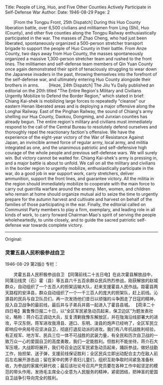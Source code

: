 Title: People of Ling, Huo, and Five Other Counties Actively Participate in Self-Defense War
Author:
Date: 1946-08-29
Page: 2

　　[From the Tongpu Front, 25th Dispatch] During this Huo County liberation battle, over 6,500 civilians and militiamen from Ling (Shi), Huo (County), and other five counties along the Tongpu Railway enthusiastically participated in the war. The masses of Zhao Cheng, who had just been liberated, spontaneously organized a 500-person stretcher transport brigade to support the people of Huo County in their battle. From Anze County, two days away from Huo County, the masses spontaneously organized a massive 1,300-person stretcher team and rushed to the front lines. The militiamen and self-defense team members of Qin Yuan County once again demonstrated their spirit of tenaciously struggling to wear down the Japanese invaders in the past, throwing themselves into the forefront of the self-defense war, and ultimately entering Huo County alongside their brothers in arms.
　　[Heze, 24th Dispatch] The Jilu Yu Daily published an editorial on the 20th titled "The Entire Region's Military and Civilians Urgently Mobilize to Defend the Border Region," which stated in brief: Chiang Kai-shek is mobilizing large forces to repeatedly "cleanse" our eastern Henan liberated areas and is deploying a major offensive along the Longhai Railway. East of the Pinghan Railway, the sound of Chiang's army shelling our Hua County, Daokou, Dongming, and Junxian counties has already begun. The entire region's military and civilians must immediately respond to the call of the Central Bureau to resolutely defend ourselves and thoroughly repel the reactionary faction's offensive. We have the experience of the eight-year victory of the War of Resistance Against Japan, an invincible armed force of regular army, local army, and militia integrated as one, and the unanimous patriotic and self-defensive high courage of the whole people and previous self-defense wars. We will surely win. But victory cannot be waited for. Chiang Kai-shek's army is pressing in, and a major battle is about to unfold. We call on all the military and civilians in the border region to urgently mobilize, enthusiastically participate in the war, do a good job in war support work, carry stretchers, deliver ammunition, support the front lines, and guarantee victory. All the militia in the region should immediately mobilize to cooperate with the main force to carry out guerrilla warfare around the enemy. Men, women, and children who remain at home should organize mutual aid to seize the time to urgently prepare for the autumn harvest and cultivate and harvest on behalf of the families of those participating in the war. Finally, the editorial called on Communist Party members to play a firm, exemplary, and leading role in all kinds of work, to carry forward Chairman Mao's spirit of serving the people wholeheartedly, to unite closely, and to guide the sacred patriotic self-defense war towards complete victory.



<hr /> 

Original: 


### 灵霍五县人民积极参战自卫

1946-08-29
第2版()
专栏：

　　灵霍五县人民积极参战自卫
    【同蒲前线二十五日电】在此次霍县解放战中，同蒲沿线灵（石）霍（县）等五县六千五百余群众民兵热烈参战，刚获解放的赵城群众，自动组织了一个五百人的担架运输大队，赶来支援霍县人民作战。距霍县两天路程的安泽县，群众自动组织了一个一千三百人的庞大的担架队，赶上前线。沁源县的民兵与自卫队员们，再一次发扬他们昔日以顽强的斗争困走了日寇的精神，投入自卫战争的最前线，最后并与子弟兵并肩一起进入了霍县县城。
    【荷泽二十四日电】冀鲁豫日报二十日，以“全区军民紧急动员起来，保卫边区”为题发表社论，略称：蒋介石正调动大兵，反复清剿我豫东解放区，并在陇海沿线部署大的进攻，平汉东侧，蒋军进攻我滑县、道口、东明、浚县的炮声已经响了，全区军民立即响应中央局号召坚决自卫，彻底打退反动派的进攻。我们有八年抗战胜利经验，有正规军、地方军、民兵三位一体不可战胜的武装力量，有全民和历次自卫战的一致万众一心的爱国自卫的高度勇敢，我们一定能胜利。但胜利不能坐待，蒋介石大军压境，大战即将展开，我们号召全边区军民紧急动员起来，踊跃参战，做好战勤工作，抬担架、送子弹，支援前线保证胜利；全区民兵立即出动配合主力在敌人前后左右展开游击战；留在家中的男子青妇儿童们，组织互助争取时间紧急准备秋收，为参战的家属代耕代收；最后该社论号召共产党员要在各种工作中起坚定的模范的带头作用，发扬毛主席全心全意为人民服务的精神，紧密团结，把神圣的爱国自卫战争引导向完全的胜利。

